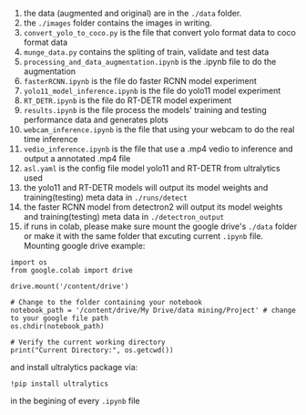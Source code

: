 1. the data (augmented and original) are in the `./data` folder.
2. the `./images` folder contains the images in writing.
3. `convert_yolo_to_coco.py` is the file that convert yolo format data to coco format data
4. `munge_data.py` contains the spliting of train, validate and test data
5. `processing_and_data_augmentation.ipynb` is the .ipynb file to do the augmentation
6. `fasterRCNN.ipynb` is the file do faster RCNN model experiment
7. `yolo11_model_inference.ipynb` is the file do yolo11 model experiment
8. `RT_DETR.ipynb` is the file do RT-DETR model experiment
9. `results.ipynb` is the file process the models' training and testing performance data and generates plots
10. `webcam_inference.ipynb` is the file that using your webcam to do the real time inference
11. `vedio_inference.ipynb` is the file that use a .mp4 vedio to inference and output a annotated .mp4 file
12. `asl.yaml` is the config file model yolo11 and RT-DETR from ultralytics used
13. the yolo11 and RT-DETR models will output its model weights and training(testing) meta data in `./runs/detect`
14. the faster RCNN model from detectron2 will output its model weights and training(testing) meta data in `./detectron_output`
15. if runs in colab, please make sure mount the google drive's `./data` folder or make it with the same folder that excuting current `.ipynb` file. Mounting google drive example:
```
import os
from google.colab import drive

drive.mount('/content/drive')

# Change to the folder containing your notebook
notebook_path = '/content/drive/My Drive/data mining/Project' # change to your google file path
os.chdir(notebook_path)

# Verify the current working directory
print("Current Directory:", os.getcwd())
```
and install ultralytics package via:
```
!pip install ultralytics
```
in the begining of every `.ipynb` file
